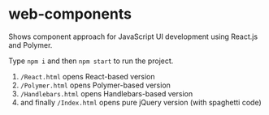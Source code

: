 # web-components

Shows component approach for JavaScript UI development using React.js and Polymer.

Type `npm i` and then `npm start` to run the project.

1. `/React.html` opens React-based version
1. `/Polymer.html` opens Polymer-based version
1. `/Handlebars.html` opens Handlebars-based version
1. and finally `/Index.html` opens pure jQuery version (with spaghetti code)
